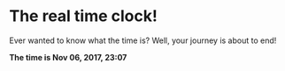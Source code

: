 # The real time clock!

Ever wanted to know what the time is? Well, your journey is about to end!

**The time is Nov 06, 2017, 23:07**